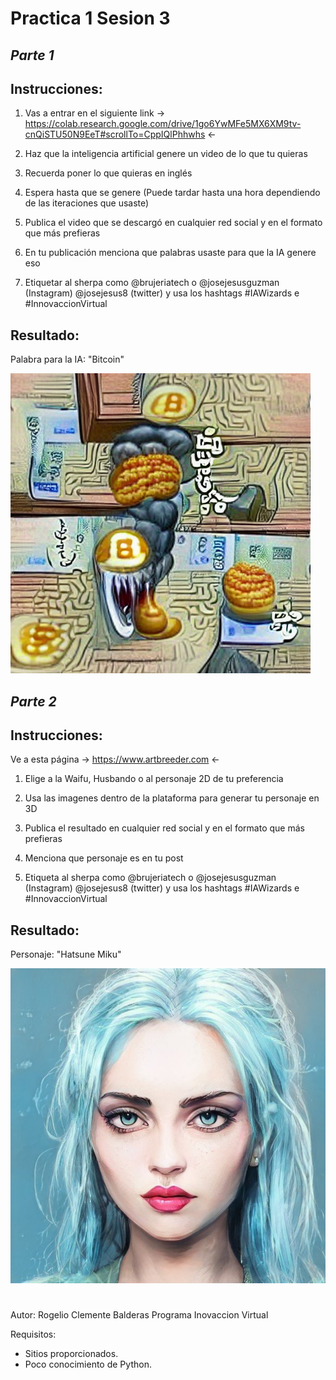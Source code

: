 # Practica 1 Sesion 3

*Parte 1*
-
Instrucciones: 
-
1. Vas a entrar en el siguiente link -> https://colab.research.google.com/drive/1go6YwMFe5MX6XM9tv-cnQiSTU50N9EeT#scrollTo=CppIQlPhhwhs <-
	
2. Haz que la inteligencia artificial genere un video de lo que tu quieras

3. Recuerda poner lo que quieras en inglés
	
4. Espera hasta que se genere (Puede tardar hasta una hora dependiendo de las iteraciones que usaste)
	
5. Publica el video que se descargó en cualquier red social y en el formato que más prefieras
	
6. En tu publicación menciona que palabras usaste para que la IA genere eso
	
7. Etiquetar al sherpa como @brujeriatech o @josejesusguzman (Instagram) @josejesus8 (twitter) y usa los hashtags #IAWizards e #InnovaccionVirtual

Resultado:
-
Palabra para la IA: "Bitcoin"

![imagen](Images\IAword.png)

*Parte 2*
-
Instrucciones: 
-

Ve a esta página -> https://www.artbreeder.com <-
	
1. Elige a la Waifu, Husbando o al personaje 2D de tu preferencia
	
2. Usa las imagenes dentro de la plataforma para generar tu personaje en 3D
	
3. Publica el resultado en cualquier red social y en el formato que más prefieras
	
4. Menciona que personaje es en tu post
	
5. Etiqueta al sherpa como @brujeriatech o @josejesusguzman (Instagram) @josejesus8 (twitter) y usa los hashtags #IAWizards e #InnovaccionVirtual


Resultado:
-
Personaje: "Hatsune Miku"

![imagen](Images\IAcharacter.jpeg)

#
Autor: Rogelio Clemente Balderas
Programa Inovaccion Virtual 

Requisitos: 

- Sitios proporcionados.
- Poco conocimiento de Python.

#

